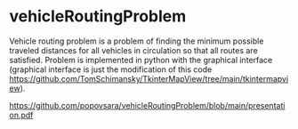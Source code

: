 # vehicleRoutingProblem

Vehicle routing problem is a problem of finding the minimum possible traveled distances for all vehicles in circulation so that all routes are satisfied.
Problem is implemented in python with the graphical interface (graphical interface is just the modification of this code  https://github.com/TomSchimansky/TkinterMapView/tree/main/tkintermapview).

https://github.com/popovsara/vehicleRoutingProblem/blob/main/presentation.pdf

